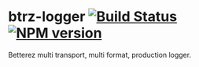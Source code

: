 # btrz-logger [![Build Status](https://secure.travis-ci.org/Betterez/btrz-logger.png?branch=master)](https://travis-ci.org/Betterez/btrz-logger) [![NPM version](https://badge-me.herokuapp.com/api/npm/btrz-logger.png)](http://badges.enytc.com/for/npm/btrz-logger)


Betterez multi transport, multi format, production logger.
